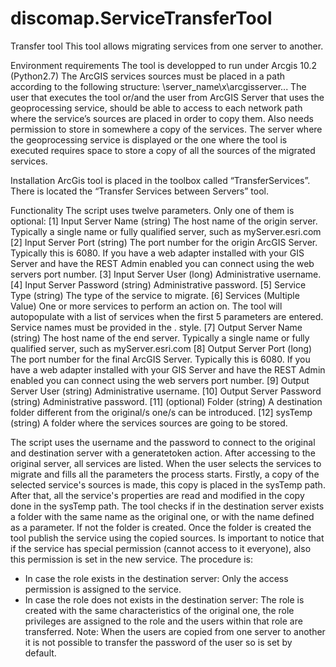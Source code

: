 # discomap.ServiceTransferTool
Transfer tool
This tool allows migrating services from one server to another. 
	
Environment requirements
The tool is developped to run under Arcgis 10.2 (Python2.7)
The ArcGIS services sources must be placed in a path according to the following structure: \\server_name\x\arcgisserver\...
The user that executes the tool or/and the user from ArcGIS Server that uses the geoprocessing service, should be able to access to each network path where the service’s sources are placed in order to copy them. Also needs permission to store in somewhere a copy of the services. 
The server where the geoprocessing service is displayed or the one where the tool is executed requires space to store a copy of all the sources of the migrated services.

Installation
ArcGis tool is placed in the toolbox called “TransferServices”. There is located the “Transfer Services between Servers” tool.


Functionality
The script uses twelve parameters. Only one of them is optional:
[1] Input Server Name (string)
The host name of the origin server. Typically a single name or fully qualified server, such as myServer.esri.com
[2] Input Server Port (string)
The port number for the origin ArcGIS Server. Typically this is 6080. If you have a web adapter installed with your GIS Server and have the REST Admin enabled you can connect using the web servers port number.
[3] Input Server User (long)
Administrative username.
[4] Input Server Password (string) 
Administrative password.
[5] Service Type (string)
The type of the service to migrate.
[6] Services (Multiple Value)
One or more services to perform an action on. The tool will autopopulate with a list of services when the first 5 parameters are entered. Service names must be provided in the <ServiceName>.<ServiceType> style.
[7] Output Server Name (string)
The host name of the end server. Typically a single name or fully qualified server, such as myServer.esri.com
[8] Output Server Port (long)
The port number for the final ArcGIS Server. Typically this is 6080. If you have a web adapter installed with your GIS Server and have the REST Admin enabled you can connect using the web servers port number.
[9] Output Server User (string)
Administrative username.
[10] Output Server Password (string)
Administrative password.
[11] (optional) Folder (string)
A destination folder different from the original/s one/s can be introduced.
[12] sysTemp (string)
A folder where the services sources are going to be stored.

The script uses the username and the password to connect to the original and destination server with a generatetoken action. After accessing to the original server, all services are listed. When the user selects the services to migrate and fills all the parameters the process starts.
Firstly, a copy of the selected service's sources is made, this copy is placed in the sysTemp path. After that, all the service's properties are read and modified in the copy done in the sysTemp path. 
The tool checks if in the destination server exists a folder with the same name as the original one, or with the name defined as a parameter. If not the folder is created. Once the folder is created the tool publish the service using the copied sources. 
Is important to notice that if the service has special permission (cannot access to it everyone), also this permission is set in the new service. The procedure is: 
-	In case the role exists in the destination server: Only the access permission is assigned to the service.
-	In case the role does not exists in the destination server: The role is created with the same characteristics of the original one, the role privileges are assigned to the role and the users within that role are transferred.
Note: When the users are copied from one server to another it is not possible to transfer the password of the user so is set by default.
